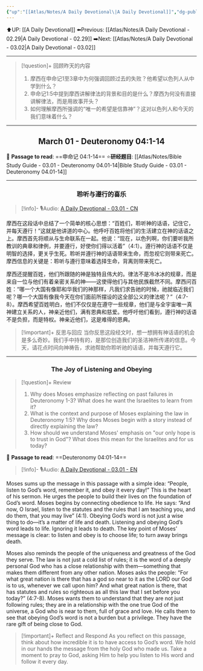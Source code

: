 ```yaml
---
{"up":"[[Atlas/Notes/A Daily Devotional\|A Daily Devotional]]","dg-publish":true,"permalink":"/atlas/notes/a-daily-devotional-03-01/","dgPassFrontmatter":true}
---
```


 ⬆️UP: [[A Daily Devotional]]
⬅️Previous: [[Atlas/Notes/A Daily Devotional - 02.29\|A Daily Devotional - 02.29]]
➡️Next: [[Atlas/Notes/A Daily Devotional - 03.02\|A Daily Devotional - 03.02]]

---

> [!question]+ 回顾昨天的内容
> 1. 摩西在申命记1至3章中为何强调回顾过去的失败？他希望以色列人从中学到什么？
> 2. ⁠申命记1:5中提到摩西讲解律法的背景和目的是什么？摩西为何没有直接讲解律法，而是用故事开头？
> 3. 如何理解摩西所强调的“唯一的希望是信靠神”？这对以色列人和今天的我们意味着什么？


---
## <center>March 01 - Deuteronomy 04:1-14</center>

📖 **Passage to read**: ==申命记 04:1-14==
⭐**研经题目**: [[Atlas/Notes/Bible Study Guide - 03.01 - Deuteronomy 04.01-14\|Bible Study Guide - 03.01 - Deuteronomy 04.01-14]]

---
### <center>聆听与遵行的喜乐</center>

> [!info]- 🎙️Audio: [A Daily Devotional - 03.01 - CN]()


摩西在这段话中总结了一个简单的核心思想：“百姓们，聆听神的话语，记住它，并每天遵行！”这就是他讲道的中心。他呼吁百姓将他们的生活建立在神的话语之上。摩西首先将顺从与生命联系在一起。他说：“现在，以色列啊，你们要听我所教训的典章和律例，并要遵行，好使你们得以活着”（4:1）。遵行神的话语不仅是明智的选择，更关乎生死。聆听并遵行神的话语带来生命，而忽视它则带来死亡。摩西信息的关键是：聆听与遵行意味着选择生命，背离则带来死亡。

摩西还提醒百姓，他们所跟随的神是独特且伟大的。律法不是冷冰冰的规章，而是来自一位与他们有着亲密关系的神——这使得他们与其他民族截然不同。摩西问百姓：“哪一个大国有像耶和华我们的神那样，凡我们求告祂的时候，祂就临近我们呢？哪一个大国有像我今天在你们面前所摆设的这全部公义的律法呢？”（4:7-8）。摩西希望百姓明白，他们不仅仅是在遵守一些规章，他们是与全宇宙唯一真神建立关系的人，神亲近他们，满有恩典和慈爱。他呼吁他们看到，遵行神的话语不是负担，而是特权。神亲近他们，这是难得的恩典。

> [!important]+ 反思与回应
当你反思这段经文时，想一想拥有神话语的机会是多么奇妙。我们手中持有的，是那位创造我们的圣洁神所传递的信息。今天，请花点时间向神祷告，求祂帮助你聆听祂的话语，并每天遵行它。


---
### <center>The Joy of Listening and Obeying</center>

> [!question]+ Review
> 1. Why does Moses emphasize reflecting on past failures in Deuteronomy 1-3? What does he want the Israelites to learn from it?
> 2. ⁠What is the context and purpose of Moses explaining the law in Deuteronomy 1:5? Why does Moses begin with a story instead of directly explaining the law?
> 3. ⁠How should we understand Moses' emphasis on "our only hope is to trust in God"? What does this mean for the Israelites and for us today?

📖 **Passage to read**: ==Deuteronomy 04:01-14==

> [!info]- 🎙️Audio: [A Daily Devotional - 03.01 - EN]()  

Moses sums up the message in this passage with a simple idea: “People, listen to God’s word, remember it, and obey it every day!” This is the heart of his sermon. He urges the people to build their lives on the foundation of God’s word. Moses begins by connecting obedience to life. He says: “And now, O Israel, listen to the statutes and the rules that I am teaching you, and do them, that you may live” (4:1). Obeying God’s word is not just a wise thing to do—it’s a matter of life and death. Listening and obeying God’s word leads to life. Ignoring it leads to death. The key point of Moses’ message is clear: to listen and obey is to choose life; to turn away brings death.

Moses also reminds the people of the uniqueness and greatness of the God they serve. The law is not just a cold list of rules; it is the word of a deeply personal God who has a close relationship with them—something that makes them different from any other nation. Moses asks the people: “For what great nation is there that has a god so near to it as the LORD our God is to us, whenever we call upon him? And what great nation is there, that has statutes and rules so righteous as all this law that I set before you today?” (4:7-8). Moses wants them to understand that they are not just following rules; they are in a relationship with the one true God of the universe, a God who is near to them, full of grace and love. He calls them to see that obeying God’s word is not a burden but a privilege. They have the rare gift of being close to God.

> [!important]+ Reflect and Respond
As you reflect on this passage, think about how incredible it is to have access to God’s word. We hold in our hands the message from the holy God who made us. Take a moment to pray to God, asking Him to help you listen to His word and follow it every day.
























